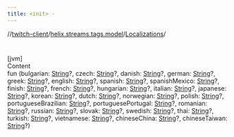 ```yaml
---
title: <init> -
---
```

//[twitch-client](../../index.md)/[helix.streams.tags.model](../index.md)/[Localizations](index.md)/[<init>](-init-.md)



# <init>  
[jvm]  
Content  
fun [<init>](-init-.md)(bulgarian: [String](https://kotlinlang.org/api/latest/jvm/stdlib/kotlin/-string/index.html)?, czech: [String](https://kotlinlang.org/api/latest/jvm/stdlib/kotlin/-string/index.html)?, danish: [String](https://kotlinlang.org/api/latest/jvm/stdlib/kotlin/-string/index.html)?, german: [String](https://kotlinlang.org/api/latest/jvm/stdlib/kotlin/-string/index.html)?, greek: [String](https://kotlinlang.org/api/latest/jvm/stdlib/kotlin/-string/index.html)?, english: [String](https://kotlinlang.org/api/latest/jvm/stdlib/kotlin/-string/index.html)?, spanish: [String](https://kotlinlang.org/api/latest/jvm/stdlib/kotlin/-string/index.html)?, spanishMexico: [String](https://kotlinlang.org/api/latest/jvm/stdlib/kotlin/-string/index.html)?, finish: [String](https://kotlinlang.org/api/latest/jvm/stdlib/kotlin/-string/index.html)?, french: [String](https://kotlinlang.org/api/latest/jvm/stdlib/kotlin/-string/index.html)?, hungarian: [String](https://kotlinlang.org/api/latest/jvm/stdlib/kotlin/-string/index.html)?, italian: [String](https://kotlinlang.org/api/latest/jvm/stdlib/kotlin/-string/index.html)?, japanese: [String](https://kotlinlang.org/api/latest/jvm/stdlib/kotlin/-string/index.html)?, korean: [String](https://kotlinlang.org/api/latest/jvm/stdlib/kotlin/-string/index.html)?, dutch: [String](https://kotlinlang.org/api/latest/jvm/stdlib/kotlin/-string/index.html)?, norwegian: [String](https://kotlinlang.org/api/latest/jvm/stdlib/kotlin/-string/index.html)?, polish: [String](https://kotlinlang.org/api/latest/jvm/stdlib/kotlin/-string/index.html)?, portugueseBrazilian: [String](https://kotlinlang.org/api/latest/jvm/stdlib/kotlin/-string/index.html)?, portuguesePortugal: [String](https://kotlinlang.org/api/latest/jvm/stdlib/kotlin/-string/index.html)?, romanian: [String](https://kotlinlang.org/api/latest/jvm/stdlib/kotlin/-string/index.html)?, russian: [String](https://kotlinlang.org/api/latest/jvm/stdlib/kotlin/-string/index.html)?, slovak: [String](https://kotlinlang.org/api/latest/jvm/stdlib/kotlin/-string/index.html)?, swedish: [String](https://kotlinlang.org/api/latest/jvm/stdlib/kotlin/-string/index.html)?, thai: [String](https://kotlinlang.org/api/latest/jvm/stdlib/kotlin/-string/index.html)?, turkish: [String](https://kotlinlang.org/api/latest/jvm/stdlib/kotlin/-string/index.html)?, vietnamese: [String](https://kotlinlang.org/api/latest/jvm/stdlib/kotlin/-string/index.html)?, chineseChina: [String](https://kotlinlang.org/api/latest/jvm/stdlib/kotlin/-string/index.html)?, chineseTaiwan: [String](https://kotlinlang.org/api/latest/jvm/stdlib/kotlin/-string/index.html)?)  



